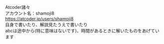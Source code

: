 Atcoder諸々<br>
アカウント名：shamoji8<br>
https://atcoder.jp/users/shamoji8<br>
自身で書いたり、解説見たうえで書いたり<br>
abcは途中から(特に意味はないです)、時間があるときに解いたものをあげています
